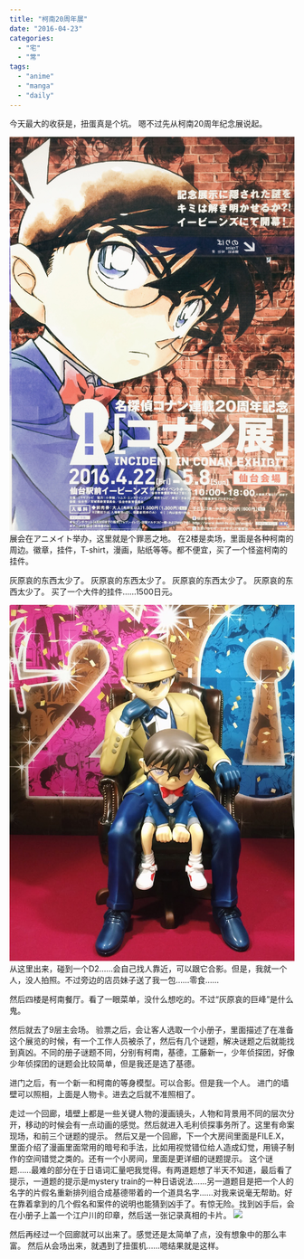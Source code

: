 ```yaml
---
title: "柯南20周年展"
date: "2016-04-23"
categories: 
  - "宅"
  - "常"
tags: 
  - "anime"
  - "manga"
  - "daily"
---
```


今天最大的收获是，扭蛋真是个坑。 嗯不过先从柯南20周年纪念展说起。


![](https://raw.githubusercontent.com/catbaron0/pic/main/images/202462152110.png)
展会在アニメイト举办，这里就是个罪恶之地。 在2楼是卖场，里面是各种柯南的周边。徽章，挂件，T-shirt，漫画，贴纸等等。都不便宜，买了一个怪盗柯南的挂件。

灰原哀的东西太少了。 灰原哀的东西太少了。 灰原哀的东西太少了。 灰原哀的东西太少了。 买了一个大件的挂件……1500日元。

![](https://raw.githubusercontent.com/catbaron0/pic/main/images/2023219163734.png)
从这里出来，碰到一个D2……会自己找人靠近，可以跟它合影。但是，我就一个人，没人拍照。不过旁边的店员妹子送了我一包……零食…… 

然后四楼是柯南餐厅。看了一眼菜单，没什么想吃的。不过“灰原哀的巨峰”是什么鬼。

然后就去了9层主会场。 验票之后，会让客人选取一个小册子，里面描述了在准备这个展览的时候，有一个工作人员被杀了，然后有几个谜题，解决谜题之后就能找到真凶。不同的册子谜题不同，分别有柯南，基德，工藤新一，少年侦探团，好像少年侦探团的谜题会比较简单，但是我还是选了基德。

进门之后，有一个新一和柯南的等身模型。可以合影。但是我一个人。 进门的墙壁可以照相，上面是人物卡。进去之后就不准照相了。 

走过一个回廊，墙壁上都是一些关键人物的漫画镜头，人物和背景用不同的层次分开，移动的时候会有一点动画的感觉。然后就进入毛利侦探事务所了。这里有命案现场，和前三个谜题的提示。 然后又是一个回廊，下一个大房间里面是FILE.X，里面介绍了漫画里面常用的暗号和手法，比如用视觉错位给人造成幻觉，用镜子制作的空间错觉之类的。还有一个小房间，里面是更详细的谜题提示。 这个谜题……最难的部分在于日语词汇量吧我觉得。有两道题想了半天不知道，最后看了提示，一道题的提示是mystery train的一种日语说法……另一道题目是把一个人的名字的片假名重新排列组合成基德带着的一个道具名字……对我来说毫无帮助。好在靠着拿到的几个假名和案件的说明也能猜到凶手了。有惊无险。找到凶手后，会在小册子上盖一个江户川的印章，然后送一张记录真相的卡片。 ![](http://ww4.sinaimg.cn/large/6f7d1cdfjw1f36pu8u39lj21kw16o1j2.jpg) 

然后再经过一个回廊就可以出来了。感觉还是太简单了点，没有想象中的那么丰富。 然后从会场出来，就遇到了扭蛋机……嗯结果就是这样。
